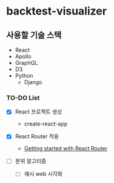 # backtest-visualizer

## 사용할 기술 스택

- React
- Apollo
- GraphQL
- D3
- Python
  - Django

### TO-DO List

- [x] React 프로젝트 생성
  - create-react-app
- [x] React Router 적용

  - [Getting started with React Router](https://codeburst.io/getting-started-with-react-router-5c978f70df91)

- [ ] 분위 알고리즘
  - [ ] 예시 web 시각화
